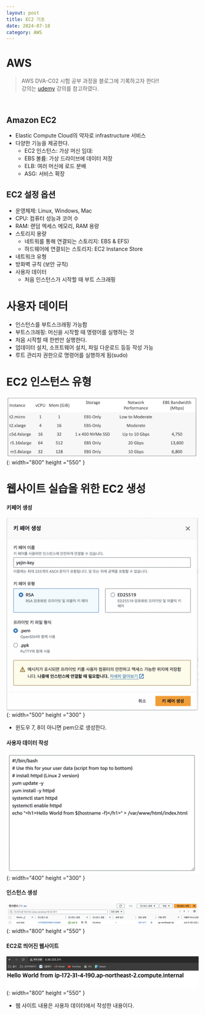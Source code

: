 ```yaml
---
layout: post
title: EC2 기초
date: 2024-07-18
category: AWS
---
```


# AWS

> AWS DVA-C02 시험 공부 과정을 블로그에 기록하고자 한다!! <br>
> 강의는 [udemy](https://www.udemy.com/share/105Hxw3@0cQdz1131EH9l6miYRGC7Z2Im8bmTMdAo7U-M_IUQA0101eYlVeFerKpk6CkYQwlDA==/) 강의를 참고하였다.

<br>

## Amazon EC2
- Elastic Compute Cloud의 약자로 infrastructure 서비스
- 다양한 기능을 제공한다. 
  - EC2 인스턴스: 가상 머신 임대:
  - EBS 볼륨: 가상 드라이브에 데이터 저장
  - ELB: 여러 머신에 로드 분배
  - ASG: 서비스 확장

## EC2 설정 옵션
- 운영체제: Linux, Windows, Mac
- CPU: 컴퓨터 성능과 코어 수
- RAM: 랜덤 엑세스 메모리, RAM 용량
- 스토리지 용량
  - 네트워를 통해 연결되는 스토리지: EBS & EFS)
  - 하드웨어에 연결되는 스토리지: EC2 Instance Store
- 네트워크 유형
- 방화벽 규칙 (보안 규칙)
- 사용자 데이터
  - 처음 인스턴스가 시작할 때 부트 스크래핑

# 사용자 데이터
- 인스턴스를 부트스크래핑 가능함
- 부트스크래핑: 머신을 시작할 때 명령어를 실행하는 것
- 처음 시작할 때 한번만 실행한다.
- 업데이터 설치, 소프트웨어 설치, 파일 다운로드 등등 작성 가능
- 루트 관리자 권한으로 명령어를 실행하게 됨(sudo)

# EC2 인스턴스 유형
![alt text](\public\img\aws4-1.png){: width="800" height ="550" }

# 웹사이트 실습을 위한 EC2 생성

#### 키페어 생성
![alt text](\public\img\aws4-3.png){: width="500" height ="300" }
- 윈도우 7, 8이 아니면 pem으로 생성한다. 

#### 사용자 데이터 작성
![alt text](\public\img\aws4-2.png){: width="400" height ="300" }

#### 인스턴스 생성
![alt text](\public\img\aws4-4.png){: width="800" height ="550" }

#### EC2로 띄어진 웹사이트
![alt text](\public\img\aws4-5.png){: width="800" height ="550" }
- 웹 사이트 내용은 사용자 데이터에서 작성한 내용이다.